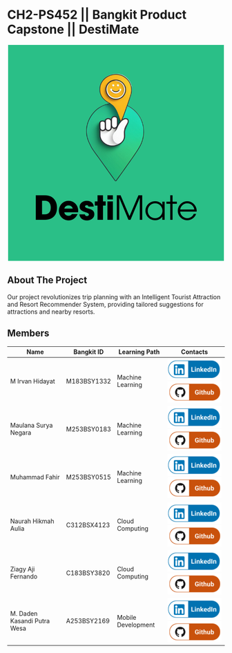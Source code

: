 
# CH2-PS452 || Bangkit Product Capstone || DestiMate

<p align="center">
    <img src="https://github.com/mausneg/CH2-PS452-Capstone/blob/main/Profile/DestiMate.png" alt="DestiMate"><br>
</p>



## About The Project

<p>
Our project revolutionizes trip planning with an Intelligent Tourist Attraction and Resort Recommender System, providing tailored suggestions for attractions and nearby resorts.
</p>




## Members
| Name                    | Bangkit ID  | Learning Path      | Contacts                                                                                                                                                                                |
| ----------------------- | ----------- | ------------------ | ---------------------------------------------------------------------------------------------------------------------------------------------------------------------------------------------------------- |
| M Irvan Hidayat | M183BSY1332 | Machine Learning | [![](https://github.com/mausneg/CH2-PS452-Capstone/blob/main/Profile/LinkedIn.png)]()[![](https://github.com/mausneg/CH2-PS452-Capstone/blob/main/Profile/github.png)]()                        |
| Maulana Surya Negara       | M253BSY0183 | Machine Learning | [![](https://github.com/mausneg/CH2-PS452-Capstone/blob/main/Profile/LinkedIn.png)]()[![](https://github.com/mausneg/CH2-PS452-Capstone/blob/main/Profile/github.png)]()         |
| Muhammad Fahir          | M253BSY0515 | Machine Learning   | [![](https://github.com/mausneg/CH2-PS452-Capstone/blob/main/Profile/LinkedIn.png)]()[![](https://github.com/mausneg/CH2-PS452-Capstone/blob/main/Profile/github.png)]()                              |
| Naurah Hikmah Aulia       | C312BSX4123 | Cloud Computing   | [![](https://github.com/mausneg/CH2-PS452-Capstone/blob/main/Profile/LinkedIn.png)]()[![](https://github.com/mausneg/CH2-PS452-Capstone/blob/main/Profile/github.png)]() |
| Ziagy Aji Fernando            | C183BSY3820 | Cloud Computing     | [![](https://github.com/mausneg/CH2-PS452-Capstone/blob/main/Profile/LinkedIn.png)]()[![](https://github.com/mausneg/CH2-PS452-Capstone/blob/main/Profile/github.png)]()                   |
| M. Daden Kasandi Putra Wesa            | A253BSY2169 | Mobile Development     | [![](https://github.com/mausneg/CH2-PS452-Capstone/blob/main/Profile/LinkedIn.png)]()[![](https://github.com/mausneg/CH2-PS452-Capstone/blob/main/Profile/github.png)]()                   |